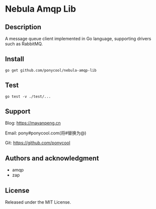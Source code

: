 # Nebula Amqp Lib

## Description

A message queue client implemented in Go language, supporting drivers such as RabbitMQ.

## Install

```
go get github.com/ponycool/nebula-amqp-lib
```

## Test

```shell
go test -v ./test/...
```

## Support

Blog: https://mayanpeng.cn

Email: pony#ponycool.com(将#替换为@)

Git: https://github.com/ponycool

## Authors and acknowledgment

- amqp
- zap

## License

Released under the MIT License.